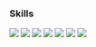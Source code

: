 

<!--

### Hi there 👋

**yumdari/yumdari** is a ✨ _special_ ✨ repository because its `README.md` (this file) appears on your GitHub profile.

Here are some ideas to get you started:

- 🔭 I’m currently working on ...
- 🌱 I’m currently learning ...
- 👯 I’m looking to collaborate on ...
- 🤔 I’m looking for help with ...
- 💬 Ask me about ...
- 📫 How to reach me: ...
- 😄 Pronouns: ...
- ⚡ Fun fact: ...
-->

### Skills

<div>
  <img src="https://img.shields.io/badge/C-1572B6?style=flat-square&logo=C&logoColor=white"/> 
  <img src="https://img.shields.io/badge/C++-4479A1?style=flat-square&logo=C%2B%2B&logoColor=white"/>
  <img src="https://img.shields.io/badge/Python-3178C6?style=flat-square&logo=Python&logoColor=white"/> 
  <img src="https://img.shields.io/badge/Java-61DAFB?style=flat-square&logo=React&logoColor=white"/> 
  <img src="https://img.shields.io/badge/Arduino-8DD6F9?style=flat-square&logo=Arduino&logoColor=white"/> 
  <img src="https://img.shields.io/badge/Microsoft SQL Server-C21325?style=flat-square&logo=Microsoft SQL Server&logoColor=white"/>
  <img src="https://img.shields.io/badge/Git-F05032?style=flat-square&logo=Git&logoColor=white"/> 
</div>
